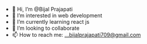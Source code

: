 
- 👋 Hi, I’m @Bijal Prajapati
- 👀 I’m interested in web development
- 🌱 I’m currently learning react js
- 👯 I’m looking to collaborate
- 📫 How to reach me: ...bijalprajapati709@gmail.com

